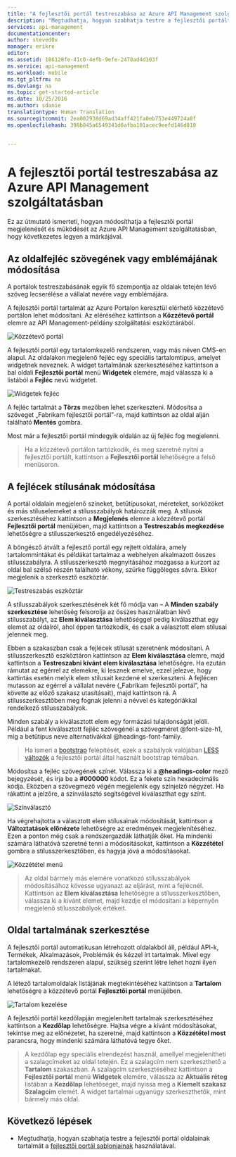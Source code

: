```yaml
---
title: "A fejlesztői portál testreszabása az Azure API Management szolgáltatásban | Microsoft Docs"
description: "Megtudhatja, hogyan szabhatja testre a fejlesztői portált az Azure API Management szolgáltatásban."
services: api-management
documentationcenter: 
author: steved0x
manager: erikre
editor: 
ms.assetid: 186128fe-41c0-4efb-9efe-2478ad4d103f
ms.service: api-management
ms.workload: mobile
ms.tgt_pltfrm: na
ms.devlang: na
ms.topic: get-started-article
ms.date: 10/25/2016
ms.author: sdanie
translationtype: Human Translation
ms.sourcegitcommit: 2ea002938d69ad34aff421fa0eb753e449724a8f
ms.openlocfilehash: 398b845a6549341d6afba101acec9eefd146d810


---
```

# <a name="customize-the-developer-portal-in-azure-api-management"></a>A fejlesztői portál testreszabása az Azure API Management szolgáltatásban
Ez az útmutató ismerteti, hogyan módosíthatja a fejlesztői portál megjelenését és működését az Azure API Management szolgáltatásban, hogy következetes legyen a márkájával.

## <a name="change-page-headers"> </a>Az oldalfejléc szövegének vagy emblémájának módosítása
A portálok testreszabásának egyik fő szempontja az oldalak tetején lévő szöveg lecserélése a vállalat nevére vagy emblémájára.

A fejlesztői portál tartalmát az Azure Portalon keresztül elérhető közzétevő portálon lehet módosítani. Az eléréséhez kattintson a **Közzétevő portál** elemre az API Management-példány szolgáltatási eszköztárából.

![Közzétevő portál][api-management-management-console]

A fejlesztői portál egy tartalomkezelő rendszeren, vagy más néven CMS-en alapul. Az oldalakon megjelenő fejléc egy speciális tartalomtípus, amelyet widgetnek neveznek. A widget tartalmának szerkesztéséhez kattintson a bal oldali **Fejlesztői portál** menü **Widgetek** elemére, majd válassza ki a listából a **Fejléc** nevű widgetet.

![Widgetek fejléc][api-management-widgets-header]

A fejléc tartalmát a **Törzs** mezőben lehet szerkeszteni. Módosítsa a szöveget „Fabrikam fejlesztői portál”-ra, majd kattintson az oldal alján található **Mentés** gombra.

Most már a fejlesztői portál mindegyik oldalán az új fejléc fog megjelenni.

> Ha a közzétevő portálon tartózkodik, és meg szeretné nyitni a fejlesztői portált, kattintson a **Fejlesztői portál** lehetőségre a felső menüsoron.
> 
> 

## <a name="change-headers-styling"> </a>A fejlécek stílusának módosítása
A portál oldalain megjelenő színeket, betűtípusokat, méreteket, sorközöket és más stíluselemeket a stílusszabályok határozzák meg. A stílusok szerkesztéséhez kattintson a **Megjelenés** elemre a közzétevő portál **Fejlesztői portál** menüjében, majd kattintson a **Testreszabás megkezdése** lehetőségre a stílusszerkesztő engedélyezéséhez.

A böngésző átvált a fejlesztő portál egy rejtett oldalára, amely tartalommintákat és példákat tartalmaz a webhelyen alkalmazott összes stílusszabályra. A stílusszerkesztő megnyitásához mozgassa a kurzort az oldal bal szélső részén található vékony, szürke függőleges sávra. Ekkor megjelenik a szerkesztő eszköztár.

![Testreszabás eszköztár][api-management-customization-toolbar]

A stílusszabályok szerkesztésének két fő módja van – A **Minden szabály szerkesztése** lehetőség felsorolja az összes használatban lévő stílusszabályt, az **Elem kiválasztása** lehetőséggel pedig kiválaszthat egy elemet az oldalról, ahol éppen tartózkodik, és csak a választott elem stílusai jelennek meg.

Ebben a szakaszban csak a fejlécek stílusát szeretnénk módosítani. A stílusszerkesztő eszköztáron kattintson az **Elem kiválasztása** elemre, majd kattintson a **Testreszabni kívánt elem kiválasztása** lehetőségre. Ha ezután rámutat az egérrel az elemekre, ki lesznek emelve, ezzel jelezve, hogy kattintás esetén melyik elem stílusait kezdené el szerkeszteni. A fejlécen mutasson az egérrel a vállalat nevére („Fabrikam fejlesztői portál”, ha követte az előző szakasz utasításait), majd kattintson rá. A stílusszerkesztőben meg fognak jelenni a névvel és kategóriákkal rendelkező stílusszabályok.

Minden szabály a kiválasztott elem egy formázási tulajdonságát jelöli. Például a fent kiválasztott fejléc szövegénél a szövegméret @font-size-h1, míg a betűtípus neve alternatívákkal @headings-font-family.

> Ha ismeri a [bootstrap][bootstrap] felépítését, ezek a szabályok valójában [LESS változók][LESS változók] a fejlesztői portál által használt bootstrap témában.
> 
> 

Módosítsa a fejléc szövegének színét. Válassza ki a **@headings-color** mező bejegyzését, és írja be a **#000000** kódot. Ez a fekete szín hexadecimális kódja. Eközben a szövegmező végén megjelenik egy színjelző négyzet. Ha rákattint a jelzőre, a színválasztó segítségével kiválaszthat egy színt.

![Színválasztó][api-management-customization-toolbar-color-picker]

Ha végrehajtotta a választott elem stílusainak módosítását, kattintson a **Változtatások előnézete** lehetőségre az eredmények megjelenítéséhez. Ezen a ponton még csak a rendszergazdák láthatják őket. Ha mindenki számára láthatóvá szeretné tenni a módosításokat, kattintson a **Közzététel** gombra a stílusszerkesztőben, és hagyja jóvá a módosításokat.

![Közzététel menü][api-management-customization-toolbar-publish-form]

> Az oldal bármely más elemére vonatkozó stílusszabályok módosításához kövesse ugyanazt az eljárást, mint a fejlécnél. Kattintson az **Elem kiválasztása** lehetőségre a stílusszerkesztőben, válassza ki a kívánt elemet, majd kezdje el módosítani a képernyőn megjelenő stílusszabályok értékeit.
> 
> 

## <a name="edit-page-contents"> </a>Oldal tartalmának szerkesztése
A fejlesztői portál automatikusan létrehozott oldalakból áll, például API-k, Termékek, Alkalmazások, Problémák és kézzel írt tartalmak. Mivel egy tartalomkezelő rendszeren alapul, szükség szerint létre lehet hozni ilyen tartalmakat.

A létező tartalomoldalak listájának megtekintéséhez kattintson a **Tartalom** lehetőségre a közzétevő portál **Fejlesztői portál** menüjében.

![Tartalom kezelése][api-management-customization-manage-content]

A fejlesztői portál kezdőlapján megjelenített tartalmak szerkesztéséhez kattintson a **Kezdőlap** lehetőségre. Hajtsa végre a kívánt módosításokat, tekintse meg az előnézetet, ha szeretné, majd kattintson a **Közzététel most** parancsra, hogy mindenki számára láthatóvá tegye őket.

> A kezdőlap egy speciális elrendezést használ, amellyel megjelenítheti a szalagcímeket az oldal tetején. Ez a szalagcím nem szerkeszthető a **Tartalom** szakaszban. A szalagcím szerkesztéséhez kattintson a **Fejlesztői portál** menü **Widgetek** elemére, válassza az **Aktuális réteg** listában a **Kezdőlap** lehetőséget, majd nyissa meg a **Kiemelt szakasz** **Szalagcím** elemét. A widget tartalmai ugyanúgy szerkeszthetők, mint bármely más oldal.
> 
> 

## <a name="next-steps"> </a>Következő lépések
* Megtudhatja, hogyan szabhatja testre a fejlesztői portál oldalainak tartalmát a [fejlesztői portál sablonjainak](api-management-developer-portal-templates.md) használatával.

[Az oldalfejlécek szövegének/emblémájának módosítása]: #change-page-headers
[A fejlécek stílusának módosítása]: #change-headers-styling
[Oldal tartalmának szerkesztése]: #edit-page-contents
[Következő lépések]: #next-steps

[Klasszikus Azure-portál]: https://manage.windowsazure.com/

[api-management-management-console]: ./media/api-management-customize-portal/api-management-management-console.png
[api-management-widgets-header]: ./media/api-management-customize-portal/api-management-widgets-header.png
[api-management-customization-toolbar]: ./media/api-management-customize-portal/api-management-customization-toolbar.png
[api-management-customization-toolbar-color-picker]: ./media/api-management-customize-portal/api-management-customization-toolbar-color-picker.png
[api-management-customization-toolbar-publish-form]: ./media/api-management-customize-portal/api-management-customization-toolbar-publish-form.png
[api-management-customization-manage-content]: ./media/api-management-customize-portal/api-management-customization-manage-content.png


[bootstrap]: http://getbootstrap.com/
[LESS változók]: http://getbootstrap.com/css/



<!--HONumber=Nov16_HO2-->


